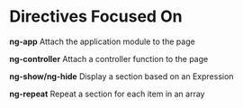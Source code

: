 # Directives Focused On

**ng-app**
Attach the application module to the page

**ng-controller**
Attach a controller function to the page

**ng-show/ng-hide**
Display a section based on an Expression

**ng-repeat**
Repeat a section for each item in an array